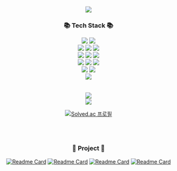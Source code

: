 
<h1 align="center">
<img src="https://capsule-render.vercel.app/api?type=waving&color=auto&height=200&section=header&text=Jiyoung%20Github&fontSize=90" />
</h1>


<div align="center">
  <h3>📚 Tech Stack 📚</h3>
  <div>
  	<img src="https://img.shields.io/badge/Java-007396?style=flat&logo=Java&logoColor=white" />
  	<img src="https://img.shields.io/badge/springboot-6DB33F?style=flat&logo=springboot&logoColor=white" />
  </div>
  <div>
    <img src="https://img.shields.io/badge/mysql-4479A1?style=flat&logo=mysql&logoColor=white" />
  	<img src="https://img.shields.io/badge/apachekafka-231F20?style=flat&logo=apachekafka&logoColor=white" />
    <img src="https://img.shields.io/badge/redis-DC382D?style=flat&logo=redis&logoColor=white" />
  </div>
  <div>
    <img src="https://img.shields.io/badge/amazonec2-FF9900?style=flat&logo=amazonec2&logoColor=white" />
  	<img src="https://img.shields.io/badge/amazonrds-527FFF?style=flat&logo=amazonrds&logoColor=white" />
    <img src="https://img.shields.io/badge/amazons3-569A31?style=flat&logo=amazons3&logoColor=white" />
  </div>
  <div>
    <img src="https://img.shields.io/badge/javascript-F7DF1E?style=flat&logo=javascript&logoColor=white" />
    <img src="https://img.shields.io/badge/html5-E34F26?style=flat&logo=html5&logoColor=white" />
  	<img src="https://img.shields.io/badge/vuedotjs-4FC08D?style=flat&logo=vuedotjs&logoColor=white" />
  </div>
  <div>
    <img src="https://img.shields.io/badge/kotlin-7F52FF?style=flat&logo=kotlin&logoColor=white" />
    <img src="https://img.shields.io/badge/swift-F05138?style=flat&logo=swift&logoColor=white" />
  </div>
  <div>
    <img src="https://img.shields.io/badge/docker-2496ED?style=flat&logo=docker&logoColor=white" />
  </div>
</div>
<br/><br/>


<div align="center">

  <img src="https://github-readme-stats.vercel.app/api?username=pjy7814&show_icons=true">
  <div>
  <img src="https://github-readme-stats.vercel.app/api/top-langs/?username=pjy7814&layout=compact">
    
  [![Solved.ac 프로필](http://mazassumnida.wtf/api/generate_badge?boj=jiyoung00)](https://solved.ac/jiyoung00)
  </div>
</div>

<br/><br/>
<h3 align="center"> 📌 Project 📌 </h3>
<div align="center">
  
[![Readme Card](https://github-readme-stats.vercel.app/api/pin/?username=pjy7814&repo=ShowMeWatson)](https://github.com/pjy7814/ShowMeWatson)
[![Readme Card](https://github-readme-stats.vercel.app/api/pin/?username=pjy7814&repo=CACA-Clonet)](https://github.com/pjy7814/CACA-Clonet)
[![Readme Card](https://github-readme-stats.vercel.app/api/pin/?username=pjy7814&repo=CACA)](https://github.com/pjy7814/CACA)
[![Readme Card](https://github-readme-stats.vercel.app/api/pin/?username=pjy7814&repo=SmileSpeedGate)](https://github.com/pjy7814/SmileSpeedGate)
  
</div>
